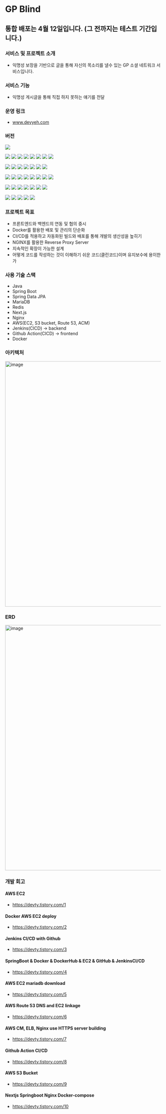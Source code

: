 # GP Blind
## 통합 배포는 4월 12일입니다. (그 전까지는 테스트 기간입니다.)

### 서비스 및 프로젝트 소개
- 익명성 보장을 기반으로 글을 통해 자신의 목소리를 낼수 있는 GP 소셜 네트워크 서비스입니다.

### 서비스 기능
- 익명성 게시글을 통해 직접 하지 못하는 얘기를 전달

### 운영 링크
- www.devyeh.com

### 버전
<img src="https://img.shields.io/badge/v 1.0.0-통합 배포(4/7)-red"> 

<img src="https://img.shields.io/badge/v 0.5.1-EC2 생성-green"> <img src="https://img.shields.io/badge/v 0.5.2-Backend Jenkins CI/CD-green"> 
<img src="https://img.shields.io/badge/v 0.5.2-Frontend Github Action CI/CD-green"> <img src="https://img.shields.io/badge/v 0.5.3-AWS DNS-green"> 
<img src="https://img.shields.io/badge/v 0.5.4-AWS ACM, ELB-green"> <img src="https://img.shields.io/badge/v 0.5.6-Nginx-green"> 
<img src="https://img.shields.io/badge/v 0.5.5-Backend Integration Test-green"> <img src="https://img.shields.io/badge/v 0.5.5-Frontend Integration Test-green">

<img src="https://img.shields.io/badge/v 0.4.1-CORS 처리-green"> <img src="https://img.shields.io/badge/v 0.4.2-API Response틀 수정-green"> 
<img src="https://img.shields.io/badge/v 0.4.2-여러개의 DTO 생성 및 커스텀-green"> <img src="https://img.shields.io/badge/v 0.4.3-댓글 생성-green"> 
<img src="https://img.shields.io/badge/v 0.4.4-댓글 수정, 삭제-green"> <img src="https://img.shields.io/badge/v 0.4.6-대댓글 생성-green"> 
<img src="https://img.shields.io/badge/v 0.4.5-QueryDSL 설정-green">

<img src="https://img.shields.io/badge/v 0.3.1-Post, Comment, Image ERD 구축-green"> <img src="https://img.shields.io/badge/v 0.3.2-게시글 생성-green"> 
<img src="https://img.shields.io/badge/v 0.3.2-S3 Bucket 생성 및 이미지 업로드 구현-green"> <img src="https://img.shields.io/badge/v 0.3.3-게시글 상세 수정, 삭제, 조회-green"> 
<img src="https://img.shields.io/badge/v 0.3.4-게시글 좋아요-green"> <img src="https://img.shields.io/badge/v 0.3.6-모든 게시글 조회시 페이징-green"> 
<img src="https://img.shields.io/badge/v 0.3.5-내가 쓴 게시글 확인-green"> <img src="https://img.shields.io/badge/v 0.3.8-상세 조회시 조회수 중복 제거-green">


<img src="https://img.shields.io/badge/v 0.2.1-User ERD 구축-green"> <img src="https://img.shields.io/badge/v 0.2.2-회원가입 (JWT)-green"> 
<img src="https://img.shields.io/badge/v 0.2.3-패키지 구조 변경(도메인)-green"> <img src="https://img.shields.io/badge/v 0.2.3-시프링 시큐리티 설정-green"> 
<img src="https://img.shields.io/badge/v 0.2.5-이메일 인증-green"> <img src="https://img.shields.io/badge/v 0.2.6-회원 변경-green"> 
<img src="https://img.shields.io/badge/v 0.2.7-회원 탈퇴-green"> 

<img src="https://img.shields.io/badge/v 0.1.1-프로젝트 시작-green"> <img src="https://img.shields.io/badge/v 0.1.2-사용 기술 스택 -green"> 
<img src="https://img.shields.io/badge/v 0.1.3-ERD 설계-green"> <img src="https://img.shields.io/badge/v 0.1.4-Architecture 설계-green"> 
<img src="https://img.shields.io/badge/v 0.1.5-개발 시작-green"> 



### 프로젝트 목표
- 프론트엔드와 백엔드의 연동 및 협의 중시
- Docker를 활용한 배포 및 관리의 단순화
- CI/CD를 적용하고 자동화된 빌드와 배포를 통해 개발의 생산성을 높히기
- NGINX를 활용한 Reverse Proxy Server
- 지속적인 확장이 가능한 설계
- 어떻게 코드를 작성하는 것이 이해하기 쉬운 코드(클린코드)이며 유지보수에 용이한가

### 사용 기술 스택
- Java
- Spring Boot
- Spring Data JPA
- MariaDB
- Redis 
- Next.js
- Nginx
- AWS(EC2, S3 bucket, Route 53, ACM) 
- Jenkins(CICD) -> backend
- Github Action(CICD) -> frontend
- Docker

### 아키텍처
<img width="791" alt="image" src="https://user-images.githubusercontent.com/65766105/228772835-98754542-043f-4c01-b044-ddf6d99be3ad.png">

### ERD
<img width="791" alt="image" src="https://user-images.githubusercontent.com/65766105/202895088-45a6350c-4c46-4ff7-9762-4e406177915f.png">

### 개발 회고
#### AWS EC2
- https://devty.tistory.com/1

#### Docker AWS EC2 deploy
- https://devty.tistory.com/2

#### Jenkins CI/CD with Github
- https://devty.tistory.com/3

#### SpringBoot & Docker & DockerHub & EC2 & GitHub & JenkinsCI/CD
- https://devty.tistory.com/4

#### AWS EC2 mariadb download
- https://devty.tistory.com/5

#### AWS Route 53 DNS and EC2 linkage
- https://devty.tistory.com/6

#### AWS CM, ELB, Nginx use HTTPS server building
- https://devty.tistory.com/7

#### Github Action CI/CD
- https://devty.tistory.com/8

#### AWS S3 Bucket
- https://devty.tistory.com/9

#### Nextjs Springboot Nginx Docker-compose
- https://devty.tistory.com/10
